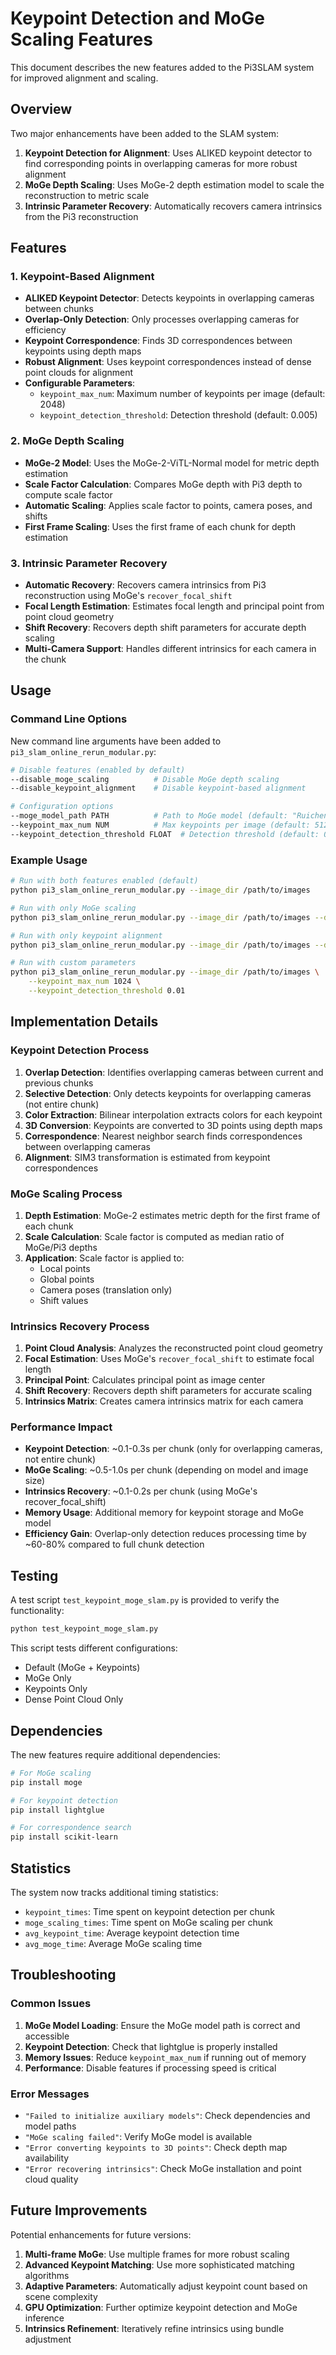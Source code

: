 # Keypoint Detection and MoGe Scaling Features

This document describes the new features added to the Pi3SLAM system for improved alignment and scaling.

## Overview

Two major enhancements have been added to the SLAM system:

1. **Keypoint Detection for Alignment**: Uses ALIKED keypoint detector to find corresponding points in overlapping cameras for more robust alignment
2. **MoGe Depth Scaling**: Uses MoGe-2 depth estimation model to scale the reconstruction to metric scale
3. **Intrinsic Parameter Recovery**: Automatically recovers camera intrinsics from the Pi3 reconstruction

## Features

### 1. Keypoint-Based Alignment

- **ALIKED Keypoint Detector**: Detects keypoints in overlapping cameras between chunks
- **Overlap-Only Detection**: Only processes overlapping cameras for efficiency
- **Keypoint Correspondence**: Finds 3D correspondences between keypoints using depth maps
- **Robust Alignment**: Uses keypoint correspondences instead of dense point clouds for alignment
- **Configurable Parameters**: 
  - `keypoint_max_num`: Maximum number of keypoints per image (default: 2048)
  - `keypoint_detection_threshold`: Detection threshold (default: 0.005)

### 2. MoGe Depth Scaling

- **MoGe-2 Model**: Uses the MoGe-2-ViTL-Normal model for metric depth estimation
- **Scale Factor Calculation**: Compares MoGe depth with Pi3 depth to compute scale factor
- **Automatic Scaling**: Applies scale factor to points, camera poses, and shifts
- **First Frame Scaling**: Uses the first frame of each chunk for depth estimation

### 3. Intrinsic Parameter Recovery

- **Automatic Recovery**: Recovers camera intrinsics from Pi3 reconstruction using MoGe's `recover_focal_shift`
- **Focal Length Estimation**: Estimates focal length and principal point from point cloud geometry
- **Shift Recovery**: Recovers depth shift parameters for accurate depth scaling
- **Multi-Camera Support**: Handles different intrinsics for each camera in the chunk

## Usage

### Command Line Options

New command line arguments have been added to `pi3_slam_online_rerun_modular.py`:

```bash
# Disable features (enabled by default)
--disable_moge_scaling          # Disable MoGe depth scaling
--disable_keypoint_alignment    # Disable keypoint-based alignment

# Configuration options
--moge_model_path PATH          # Path to MoGe model (default: "Ruicheng/moge-2-vitl-normal")
--keypoint_max_num NUM          # Max keypoints per image (default: 512)
--keypoint_detection_threshold FLOAT  # Detection threshold (default: 0.005)
```

### Example Usage

```bash
# Run with both features enabled (default)
python pi3_slam_online_rerun_modular.py --image_dir /path/to/images

# Run with only MoGe scaling
python pi3_slam_online_rerun_modular.py --image_dir /path/to/images --disable_keypoint_alignment

# Run with only keypoint alignment
python pi3_slam_online_rerun_modular.py --image_dir /path/to/images --disable_moge_scaling

# Run with custom parameters
python pi3_slam_online_rerun_modular.py --image_dir /path/to/images \
    --keypoint_max_num 1024 \
    --keypoint_detection_threshold 0.01
```

## Implementation Details

### Keypoint Detection Process

1. **Overlap Detection**: Identifies overlapping cameras between current and previous chunks
2. **Selective Detection**: Only detects keypoints for overlapping cameras (not entire chunk)
3. **Color Extraction**: Bilinear interpolation extracts colors for each keypoint
4. **3D Conversion**: Keypoints are converted to 3D points using depth maps
5. **Correspondence**: Nearest neighbor search finds correspondences between overlapping cameras
6. **Alignment**: SIM3 transformation is estimated from keypoint correspondences

### MoGe Scaling Process

1. **Depth Estimation**: MoGe-2 estimates metric depth for the first frame of each chunk
2. **Scale Calculation**: Scale factor is computed as median ratio of MoGe/Pi3 depths
3. **Application**: Scale factor is applied to:
   - Local points
   - Global points
   - Camera poses (translation only)
   - Shift values

### Intrinsics Recovery Process

1. **Point Cloud Analysis**: Analyzes the reconstructed point cloud geometry
2. **Focal Estimation**: Uses MoGe's `recover_focal_shift` to estimate focal length
3. **Principal Point**: Calculates principal point as image center
4. **Shift Recovery**: Recovers depth shift parameters for accurate scaling
5. **Intrinsics Matrix**: Creates camera intrinsics matrix for each camera

### Performance Impact

- **Keypoint Detection**: ~0.1-0.3s per chunk (only for overlapping cameras, not entire chunk)
- **MoGe Scaling**: ~0.5-1.0s per chunk (depending on model and image size)
- **Intrinsics Recovery**: ~0.1-0.2s per chunk (using MoGe's recover_focal_shift)
- **Memory Usage**: Additional memory for keypoint storage and MoGe model
- **Efficiency Gain**: Overlap-only detection reduces processing time by ~60-80% compared to full chunk detection

## Testing

A test script `test_keypoint_moge_slam.py` is provided to verify the functionality:

```bash
python test_keypoint_moge_slam.py
```

This script tests different configurations:
- Default (MoGe + Keypoints)
- MoGe Only
- Keypoints Only
- Dense Point Cloud Only

## Dependencies

The new features require additional dependencies:

```bash
# For MoGe scaling
pip install moge

# For keypoint detection
pip install lightglue

# For correspondence search
pip install scikit-learn
```

## Statistics

The system now tracks additional timing statistics:

- `keypoint_times`: Time spent on keypoint detection per chunk
- `moge_scaling_times`: Time spent on MoGe scaling per chunk
- `avg_keypoint_time`: Average keypoint detection time
- `avg_moge_time`: Average MoGe scaling time

## Troubleshooting

### Common Issues

1. **MoGe Model Loading**: Ensure the MoGe model path is correct and accessible
2. **Keypoint Detection**: Check that lightglue is properly installed
3. **Memory Issues**: Reduce `keypoint_max_num` if running out of memory
4. **Performance**: Disable features if processing speed is critical

### Error Messages

- `"Failed to initialize auxiliary models"`: Check dependencies and model paths
- `"MoGe scaling failed"`: Verify MoGe model is available
- `"Error converting keypoints to 3D points"`: Check depth map availability
- `"Error recovering intrinsics"`: Check MoGe installation and point cloud quality

## Future Improvements

Potential enhancements for future versions:

1. **Multi-frame MoGe**: Use multiple frames for more robust scaling
2. **Advanced Keypoint Matching**: Use more sophisticated matching algorithms
3. **Adaptive Parameters**: Automatically adjust keypoint count based on scene complexity
4. **GPU Optimization**: Further optimize keypoint detection and MoGe inference
5. **Intrinsics Refinement**: Iteratively refine intrinsics using bundle adjustment